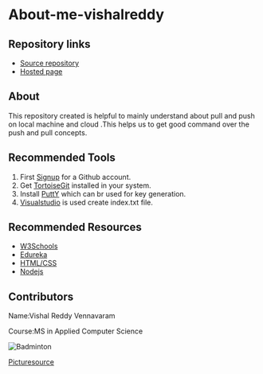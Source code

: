 # About-me-vishalreddy
## Repository links

* [Source repository](https://vishalreddy114.github.io/About-me-vishalreddy/.)
* [Hosted page](https://github.com/Vishalreddy114/About-me-vishalreddy)

## About

This repository created is helpful to mainly understand about pull and push on local machine and cloud .This helps us to get good command over the push and pull concepts.

 ## Recommended Tools
  1. First [Signup](https://github.com/) for a Github account.
  2. Get [TortoiseGit](https://tortoisegit.org/)  installed in your system.
  3. Install [PuttY](https://www.putty.org/) which can br used for key generation.
  4. [Visualstudio](https://visualstudio.microsoft.com/) is used create index.txt file.

 ## Recommended Resources
   
   * [W3Schools](https://www.w3schools.com/whatis/)
   * [Edureka](https://www.edureka.co/complete-web-developer)
   * [HTML/CSS](https://learn.shayhowe.com/html-css/)
   * [Nodejs](https://www.tutorialspoint.com/nodejs/index.htm)

## Contributors
   
Name:Vishal Reddy Vennavaram

Course:MS in Applied Computer Science

![Badminton](https://img.grouponcdn.com/deal/CTvmRysPcgjeb4HauC5/DR-2048x1229/v1/c700x420.jpg)

[Picturesource](https://img.grouponcdn.com/deal/CTvmRysPcgjeb4HauC5/DR-2048x1229/v1/c700x420.jpg)
       
   


    
